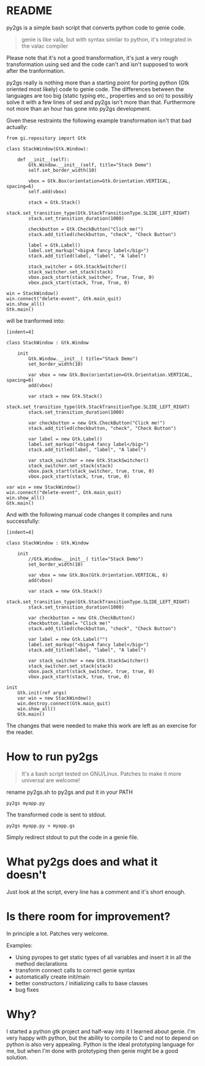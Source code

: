 README
======

py2gs is a simple bash script that converts python code to genie code.
> genie is like vala, but with syntax similar to python, it's integrated in the valac compiler

Please note that it's not a good transformation, it's just a very rough
transformation using sed and the code can't and isn't supposed to work after the tranformation.

py2gs really is nothing more than a starting point for porting python (Gtk oriented most likely) code
to genie code.
The differences between the languages are too big (static typing etc., properties and so on) to
possibly solve it with a few lines of sed and py2gs isn't more than that.
Furthermore not more than an hour has gone into py2gs development.

Given these restraints the following example transformation isn't that bad actually:
```
from gi.repository import Gtk

class StackWindow(Gtk.Window):

    def __init__(self):
        Gtk.Window.__init__(self, title="Stack Demo")
        self.set_border_width(10)

        vbox = Gtk.Box(orientation=Gtk.Orientation.VERTICAL, spacing=6)
        self.add(vbox)

        stack = Gtk.Stack()
        stack.set_transition_type(Gtk.StackTransitionType.SLIDE_LEFT_RIGHT)
        stack.set_transition_duration(1000)
        
        checkbutton = Gtk.CheckButton("Click me!")
        stack.add_titled(checkbutton, "check", "Check Button")
        
        label = Gtk.Label()
        label.set_markup("<big>A fancy label</big>")
        stack.add_titled(label, "label", "A label")

        stack_switcher = Gtk.StackSwitcher()
        stack_switcher.set_stack(stack)
        vbox.pack_start(stack_switcher, True, True, 0)
        vbox.pack_start(stack, True, True, 0)

win = StackWindow()
win.connect("delete-event", Gtk.main_quit)
win.show_all()
Gtk.main()
```

will be tranformed into:
```
[indent=4]

class StackWindow : Gtk.Window

    init
        Gtk.Window.__init__( title="Stack Demo")
        set_border_width(10)

        var vbox = new Gtk.Box(orientation=Gtk.Orientation.VERTICAL, spacing=6)
        add(vbox)

        var stack = new Gtk.Stack()
        stack.set_transition_type(Gtk.StackTransitionType.SLIDE_LEFT_RIGHT)
        stack.set_transition_duration(1000)
        
        var checkbutton = new Gtk.CheckButton("Click me!")
        stack.add_titled(checkbutton, "check", "Check Button")
        
        var label = new Gtk.Label()
        label.set_markup("<big>A fancy label</big>")
        stack.add_titled(label, "label", "A label")

        var stack_switcher = new Gtk.StackSwitcher()
        stack_switcher.set_stack(stack)
        vbox.pack_start(stack_switcher, true, true, 0)
        vbox.pack_start(stack, true, true, 0)

var win = new StackWindow()
win.connect("delete-event", Gtk.main_quit)
win.show_all()
Gtk.main()
```

And with the following manual code changes it compiles and runs successfully:
```
[indent=4]

class StackWindow : Gtk.Window

    init
        //Gtk.Window.__init__( title="Stack Demo")
        set_border_width(10)

        var vbox = new Gtk.Box(Gtk.Orientation.VERTICAL, 6)
        add(vbox)

        var stack = new Gtk.Stack()
        stack.set_transition_type(Gtk.StackTransitionType.SLIDE_LEFT_RIGHT)
        stack.set_transition_duration(1000)
        
        var checkbutton = new Gtk.CheckButton()
        checkbutton.label= "Click me!"
        stack.add_titled(checkbutton, "check", "Check Button")
        
        var label = new Gtk.Label("")
        label.set_markup("<big>A fancy label</big>")
        stack.add_titled(label, "label", "A label")

        var stack_switcher = new Gtk.StackSwitcher()
        stack_switcher.set_stack(stack)
        vbox.pack_start(stack_switcher, true, true, 0)
        vbox.pack_start(stack, true, true, 0)

init
    Gtk.init(ref args)
    var win = new StackWindow()
    win.destroy.connect(Gtk.main_quit)
    win.show_all()
    Gtk.main()

```

The changes that were needed to make this work are left as an exercise for the reader.

How to run py2gs
================

> It's a bash script tested on GNU/Linux. Patches to make it more universal are welcome!

rename py2gs.sh to py2gs and put it in your PATH

    py2gs myapp.py

The transformed code is sent to stdout.

    py2gs myapp.py > myapp.gs

Simply redirect stdout to put the code in a genie file.

What py2gs does and what it doesn't
===================================

Just look at the script, every line has a comment and it's short enough.

Is there room for improvement?
==============================

In principle a lot. Patches very welcome.

Examples:
 - Using pyropes to get static types of all variables and insert it in all the method declarations
 - transform connect calls to correct genie syntax
 - automatically create init/main
 - better constructors / initializing calls to base classes
 - bug fixes

Why?
====

I started a python gtk project and half-way into it I learned about genie. I'm very happy with python,
but the ability to compile to C and not to depend on python is also very appealing.
Python is the ideal prototyping language for me, but when I'm done with prototyping then genie might
be a good solution.

